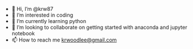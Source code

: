 - 👋 Hi, I’m @krw87
- 👀 I’m interested in coding
- 🌱 I’m currently learning python
- 💞️ I’m looking to collaborate on getting started with anaconda and jupyter notebook
- 📫 How to reach me krwoodlee@gmail.com

<!---
krw87/krw87 is a ✨ special ✨ repository because its `README.md` (this file) appears on your GitHub profile.
You can click the Preview link to take a look at your changes.
--->
